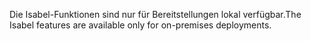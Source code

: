 <span data-ttu-id="22681-101">Die Isabel-Funktionen sind nur für Bereitstellungen lokal verfügbar.</span><span class="sxs-lookup"><span data-stu-id="22681-101">The Isabel features are available only for on-premises deployments.</span></span>